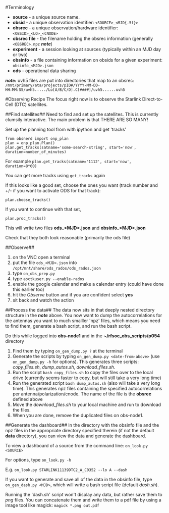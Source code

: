 #Terminology
- **source** - a unique source name.
- **obsid** - a unique observation identifier:  `<SOURCE>_<MJD{.5f}>`
- **obsrec** - a unique observation/hardware identifier:  `<OBSID>_<LO>_<CNODE>`
- **obsrec file** - the filename holding the obsrec information (generally `<OBSREC>.npz` ***note***)
- **experiment** - a session looking at sources (typically within an MJD day or two)
- **obsinfo** - a file containing information on obsids for a given experiment:  `obsinfo_<MJD>.json`
- **ods** - operational data sharing

***note:*** uvh5 files are put into directories that map to an obsrec:<br>
`/mnt/primary/ata/projects/pID#/YYYY-MM-DD-HH:MM:SS/uvh5...../Lo[A/B/C/D].C[####]/uvh5......uvh5`

#Observing Recipe
The focus right now is to observe the Starlink Direct-to-Cell (DTC) satellites.

##Find satellites##
Need to find and set up the satellites.  This is currently clumsily interactive.  The main problem is that THERE ARE SO MANY!

Set up the planning tool from with ipython and get 'tracks'

    from obsnerd import onp_plan
    plan = onp_plan.Plan()
    plan.get_tracks(satname='some-search-string', start='now', duration=number_of_minutes)

For example `plan.get_tracks(satname='1112', start='now', duration=8*60)`

You can get more tracks using `get_tracks` again

If this looks like a good set, choose the ones you want (track number and +/- if you want to activate ODS for that track):

    plan.choose_tracks()

If you want to continue with that set,

    plan.proc_tracks()

This will write two files **ods_\<MJD>.json** and **obsinfo_\<MJD>.json**

Check that they both look reasonable (primarily the ods file)

##Observe##
1. on the VNC open a terminal
2. put the file `ods_<MJD>.json` into `/opt/mnt/share/ods_rados/ods_rados.json`
3. type `on_obs_prep.py`
4. type `aoctkuser.py --enable-rados`
5. enable the google calendar and make a calendar entry (could have done this earlier too)
6. hit the *Observe* button and if you are confident select **yes**
7. sit back and watch the action

##Process the data##
The data now sits in that deeply nested directory structure in the ***note*** above.  You now want to dump the autocorrelations for the antennas you want to much smalller 'npz' files, which means you need to find them, generate a bash script, and run the bash script.

Do this while logged into **obs-node1** and in the **~/rfsoc\_obs\_scripts/p054** directory

1. Find them by typing `on_gen_dump.py ?` at the terminal
2. Generate the scripts by typing `on_gen_dump.py <date-from-above>` (use `on_gen_dump.py -h` for options).  This generates three scripts:  *copy\_files.sh*, *dump\_autos.sh*, *download\_files.sh*.
3. Run the script `bash copy_files.sh` to copy the files over to the local drive (currently seems faster to copy, but will still take a very long time)
4. Run the generated script `bash dump_autos.sh` (also will take a very long time).  This generates npz files containing the specified autocorrelations per antenna/polarization/cnode.  The name of the file is the **obsrec** defined above
5. Move the *download\_files.sh* to your local machine and run to download the files.
6. When you are done, remove the duplicated files on obs-node1.

##Generate the dashboard##
In the directory with the obsinfo file and the npz files in the appropriate directory specified therein (if not the default **data** directory), you can view the data and generate the dashboard.

To view a dashboard of a source from the command line: `on_look.py <SOURCE>`

For options, type `on_look.py -h`

E.g. `on_look.py STARLINK11139DTC2_A_C0352 --lo A --dash`

If you want to generate and save all of the data in the obsinfo file, type `on_gen_dash.py <MJD>`, which will write a bash script file (default *dash.sh*).

Running the 'dash.sh' script won't display any data, but rather save them to *png* files.  You can concatenate them and write them to a pdf file by using a image tool like magick:  `magick *.png out.pdf`
